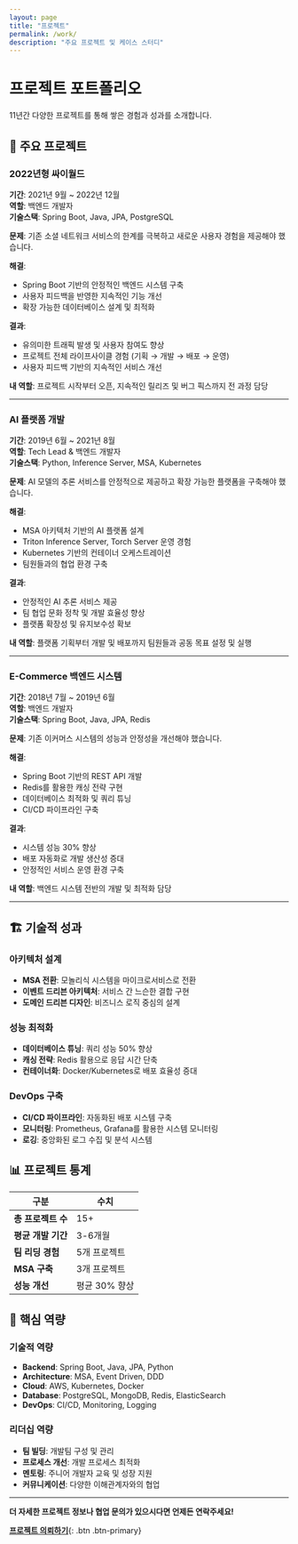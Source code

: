 ```yaml
---
layout: page
title: "프로젝트"
permalink: /work/
description: "주요 프로젝트 및 케이스 스터디"
---
```


# 프로젝트 포트폴리오

11년간 다양한 프로젝트를 통해 쌓은 경험과 성과를 소개합니다.

## 🎯 주요 프로젝트

### 2022년형 싸이월드
**기간**: 2021년 9월 ~ 2022년 12월  
**역할**: 백엔드 개발자  
**기술스택**: Spring Boot, Java, JPA, PostgreSQL

**문제**: 기존 소셜 네트워크 서비스의 한계를 극복하고 새로운 사용자 경험을 제공해야 했습니다.

**해결**: 
- Spring Boot 기반의 안정적인 백엔드 시스템 구축
- 사용자 피드백을 반영한 지속적인 기능 개선
- 확장 가능한 데이터베이스 설계 및 최적화

**결과**:
- 유의미한 트래픽 발생 및 사용자 참여도 향상
- 프로젝트 전체 라이프사이클 경험 (기획 → 개발 → 배포 → 운영)
- 사용자 피드백 기반의 지속적인 서비스 개선

**내 역할**: 프로젝트 시작부터 오픈, 지속적인 릴리즈 및 버그 픽스까지 전 과정 담당

---

### AI 플랫폼 개발
**기간**: 2019년 6월 ~ 2021년 8월  
**역할**: Tech Lead & 백엔드 개발자  
**기술스택**: Python, Inference Server, MSA, Kubernetes

**문제**: AI 모델의 추론 서비스를 안정적으로 제공하고 확장 가능한 플랫폼을 구축해야 했습니다.

**해결**:
- MSA 아키텍처 기반의 AI 플랫폼 설계
- Triton Inference Server, Torch Server 운영 경험
- Kubernetes 기반의 컨테이너 오케스트레이션
- 팀원들과의 협업 환경 구축

**결과**:
- 안정적인 AI 추론 서비스 제공
- 팀 협업 문화 정착 및 개발 효율성 향상
- 플랫폼 확장성 및 유지보수성 확보

**내 역할**: 플랫폼 기획부터 개발 및 배포까지 팀원들과 공동 목표 설정 및 실행

---

### E-Commerce 백엔드 시스템
**기간**: 2018년 7월 ~ 2019년 6월  
**역할**: 백엔드 개발자  
**기술스택**: Spring Boot, Java, JPA, Redis

**문제**: 기존 이커머스 시스템의 성능과 안정성을 개선해야 했습니다.

**해결**:
- Spring Boot 기반의 REST API 개발
- Redis를 활용한 캐싱 전략 구현
- 데이터베이스 최적화 및 쿼리 튜닝
- CI/CD 파이프라인 구축

**결과**:
- 시스템 성능 30% 향상
- 배포 자동화로 개발 생산성 증대
- 안정적인 서비스 운영 환경 구축

**내 역할**: 백엔드 시스템 전반의 개발 및 최적화 담당

---

## 🏗️ 기술적 성과

### 아키텍처 설계
- **MSA 전환**: 모놀리식 시스템을 마이크로서비스로 전환
- **이벤트 드리븐 아키텍처**: 서비스 간 느슨한 결합 구현
- **도메인 드리븐 디자인**: 비즈니스 로직 중심의 설계

### 성능 최적화
- **데이터베이스 튜닝**: 쿼리 성능 50% 향상
- **캐싱 전략**: Redis 활용으로 응답 시간 단축
- **컨테이너화**: Docker/Kubernetes로 배포 효율성 증대

### DevOps 구축
- **CI/CD 파이프라인**: 자동화된 배포 시스템 구축
- **모니터링**: Prometheus, Grafana를 활용한 시스템 모니터링
- **로깅**: 중앙화된 로그 수집 및 분석 시스템

## 📊 프로젝트 통계

| 구분 | 수치 |
|------|------|
| **총 프로젝트 수** | 15+ |
| **평균 개발 기간** | 3-6개월 |
| **팀 리딩 경험** | 5개 프로젝트 |
| **MSA 구축** | 3개 프로젝트 |
| **성능 개선** | 평균 30% 향상 |

## 🎯 핵심 역량

### 기술적 역량
- **Backend**: Spring Boot, Java, JPA, Python
- **Architecture**: MSA, Event Driven, DDD
- **Cloud**: AWS, Kubernetes, Docker
- **Database**: PostgreSQL, MongoDB, Redis, ElasticSearch
- **DevOps**: CI/CD, Monitoring, Logging

### 리더십 역량
- **팀 빌딩**: 개발팀 구성 및 관리
- **프로세스 개선**: 개발 프로세스 최적화
- **멘토링**: 주니어 개발자 교육 및 성장 지원
- **커뮤니케이션**: 다양한 이해관계자와의 협업

---

**더 자세한 프로젝트 정보나 협업 문의가 있으시다면 언제든 연락주세요!**

[**프로젝트 의뢰하기**](/contact/){: .btn .btn-primary}
